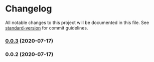 # Changelog

All notable changes to this project will be documented in this file. See [standard-version](https://github.com/conventional-changelog/standard-version) for commit guidelines.

### [0.0.3](https://bitbucket.org/coveord/ui-kit/compare/v0.0.2...v0.0.3) (2020-07-17)

### 0.0.2 (2020-07-17)
